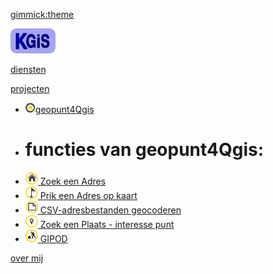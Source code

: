 [gimmick:theme](slate)
 
<a href="index.html#!index.md" target="_blank"><img height="40" src="images/LOGO_small.png"/></a>

[diensten]()

[projecten]()

  * <a href="index.html#!projects/geopunt.md" ><img src="projects/images/geopuntSmal.png" />geopunt4Qgis</a>
  * # functies van geopunt4Qgis:
  * <a href="index.html#!projects/geopuntAddress.md" ><img src="projects/images/geopuntAddressSmall.png" /> Zoek een Adres</a> 
  * <a href="index.html#!projects/geopuntReverse.md" ><img src="projects/images/geopuntReverseSmall.png" /> Prik een Adres op kaart</a>
  * <a href="index.html#!projects/geopuntBatchgeocode.md" ><img src="projects/images/geopuntBatchgeocodeSmall.png" /> CSV-adresbestanden geocoderen</a>
  * <a href="index.html#!projects/geopuntPoi.md" ><img src="projects/images/geopuntPoiSmall.png" /> Zoek een Plaats - interesse punt</a>
  * <a href="index.html#!projects/geopuntGIPOD.md" ><img src="projects/images/geopuntGIPODsmall.png" /> GIPOD</a>

[over mij](aboutMe.md)